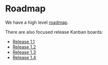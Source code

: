 # Roadmap

We have a high level [roadmap](https://github.com/SeldonIO/seldon-core/projects/19).

There are also focused release Kanban boards:

 * [Release 1.1](https://github.com/SeldonIO/seldon-core/projects/16)
 * [Release 1.2](https://github.com/SeldonIO/seldon-core/projects/17)
 * [Release 1.3](https://github.com/SeldonIO/seldon-core/projects/20)
 * [Release 1.4](https://github.com/SeldonIO/seldon-core/projects/30)
